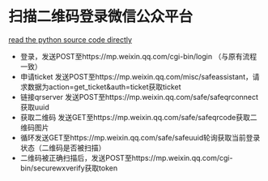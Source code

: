 扫描二维码登录微信公众平台
==============================
[read the python source code directly](https://raw.githubusercontent.com/codepongo/weixin/master/push/push.py)


* 登录，发送POST至https://mp.weixin.qq.com/cgi-bin/login （与原有流程一致）
* 申请ticket 发送POST至https://mp.weixin.qq.com/misc/safeassistant，请求数据为action=get_ticket&auth=ticket获取ticket
* 链接qrserver 发送POST至https://mp.weixin.qq.com/safe/safeqrconnect 获取uuid
* 获取二维码 发送GET至https://mp.weixin.qq.com/safe/safeqrcode获取二维码图片
* 循环发送GET至https://mp.weixin.qq.com/safe/safeuuid轮询获取当前登录状态（二维码是否被扫描）
* 二维码被正确扫描后，发送POST至https://mp.weixin.qq.com/cgi-bin/securewxverify获取token
